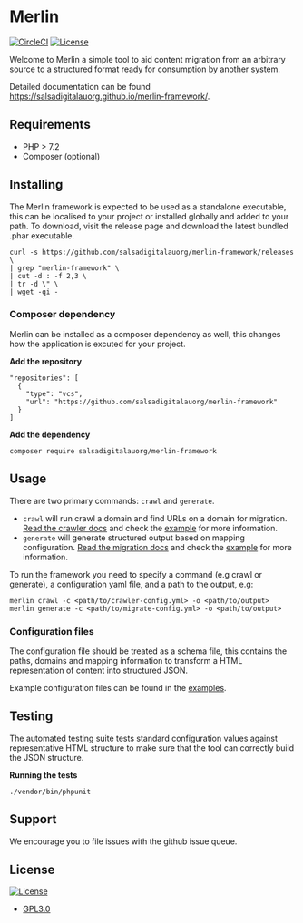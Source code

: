 # Merlin

[![CircleCI](https://circleci.com/gh/salsadigitalauorg/merlin-framework.svg?style=shield)](https://circleci.com/gh/salsadigitalauorg/merlin-framework)
[![License](https://img.shields.io/:license-gnu-blue.svg)](https://opensource.org/licenses/GPL-3.0)

Welcome to Merlin a simple tool to aid content migration from an arbitrary source to a structured format ready for consumption by another system.

Detailed documentation can be found https://salsadigitalauorg.github.io/merlin-framework/.

## Requirements

- PHP > 7.2
- Composer (optional)

## Installing

The Merlin framework is expected to be used as a standalone executable, this can be localised to your project or installed globally and added to your path. To download, visit the release page and download the latest bundled .phar executable.

```
curl -s https://github.com/salsadigitalauorg/merlin-framework/releases \
| grep "merlin-framework" \
| cut -d : -f 2,3 \
| tr -d \" \
| wget -qi -
```

### Composer dependency

Merlin can be installed as a composer dependency as well, this changes how the application is excuted for your project.

**Add the repository**

```
"repositories": [
  {
    "type": "vcs",
    "url": "https://github.com/salsadigitalauorg/merlin-framework"
  }
]
```

**Add the dependency**

```
composer require salsadigitalauorg/merlin-framework
```

## Usage

There are two primary commands: `crawl` and `generate`.

  * `crawl` will run crawl a domain and find URLs on a domain for migration. [Read the crawler docs](https://salsadigitalauorg.github.io/merlin-framework/docs/crawler) and check the [example](https://github.com/salsadigitalauorg/merlin-framework/blob/master/examples/crawler.yml) for more information.
  * `generate` will generate structured output based on mapping configuration. [Read the migration docs](https://salsadigitalauorg.github.io/merlin-framework/docs/examples) and check the [example](https://github.com/salsadigitalauorg/merlin-framework/blob/master/examples/basic_page.yml) for more information.

To run the framework you need to specify a command (e.g crawl or generate), a configuration yaml file, and a path to the output, e.g:

```
merlin crawl -c <path/to/crawler-config.yml> -o <path/to/output>
merlin generate -c <path/to/migrate-config.yml> -o <path/to/output>
```

### Configuration files

The configuration file should be treated as a schema file, this contains the paths, domains and mapping information to transform a HTML representation of content into structured JSON.

Example configuration files can be found in the [examples](https://github.com/salsadigitalauorg/merlin-framework/tree/master/examples).

## Testing

The automated testing suite tests standard configuration values against representative HTML structure to make sure that the tool can correctly build the JSON structure.

**Running the tests**

```
./vendor/bin/phpunit
```

## Support

We encourage you to file issues with the github issue queue.

## License

[![License](https://img.shields.io/:license-gnu-blue.svg)](https://opensource.org/licenses/GPL-3.0)

- [GPL3.0](https://opensource.org/licenses/GPL-3.0)
